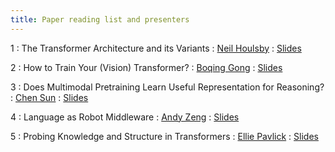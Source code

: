 ```yaml
---
title: Paper reading list and presenters
---
```


1
: The Transformer Architecture and its Variants
  : [Neil Houlsby](https://neilhoulsby.github.io/)
: [Slides]()

2
: How to Train Your (Vision) Transformer?
  : [Boqing Gong](http://boqinggong.info/)
: [Slides](https://docs.google.com/presentation/d/1thqJUT_JpYEd5me1tlO3Xx1stu6LP8O69FYZ0mIoXlE/edit?usp=sharing&resourcekey=0-9RpTY2S2yQvRajK2c0lR_g)

3
: Does Multimodal Pretraining Learn Useful Representation for Reasoning?
  : [Chen Sun](https://chensun.me)
: [Slides](https://drive.google.com/file/d/1BWzHt1c3NPx5x0EhplnyiWBT364myO4q/view?usp=share_link)

4
: Language as Robot Middleware
  : [Andy Zeng](https://andyzeng.github.io/)
: [Slides](https://slides.com/andyzeng/2023-aaai-tutorial)

5
: Probing Knowledge and Structure in Transformers
  : [Ellie Pavlick](https://cs.brown.edu/people/epavlick/)
: [Slides](https://drive.google.com/file/d/1yovyfHRzM5lE8-7HPGefmmEDkpepB7Sj/view?usp=sharing)
